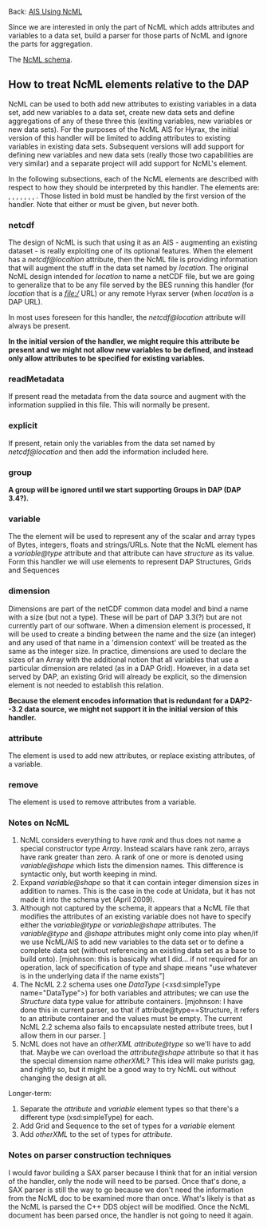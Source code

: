 Back: [AIS Using NcML](AIS_Using_NcML "wikilink")

Since we are interested in only the part of NcML which adds attributes
and variables to a data set, build a parser for those parts of NcML and
ignore the parts for aggregation.

The [NcML
schema](http://www.unidata.ucar.edu/software/netcdf/ncml/v2.2/AnnotatedSchema.html).

## How to treat NcML elements relative to the DAP

NcML can be used to both add new attributes to existing variables in a
data set, add new variables to a data set, create new data sets and
define aggregations of any of these three this (exiting variables, new
variables or new data sets). For the purposes of the NcML AIS for Hyrax,
the initial version of this handler will be limited to adding attributes
to existing variables in existing data sets. Subsequent versions will
add support for defining new variables and new data sets (really those
two capabilities are very similar) and a separate project will add
support for NcML's *<aggregation>* element.

In the following subsections, each of the NcML elements are described
with respect to how they should be interpreted by this handler. The
elements are: **<netcdf>**, **<readMetadata>**, **<explicit>**, <group>,
**<variable>**, <dimension>, **<attribute>**, <remove>. Those listed in
bold must be handled by the first version of the handler. Note that
either *<readMetadata>* or *<explicit>* must be given, but never both.

### netcdf

The design of NcML is such that using it as an AIS - augmenting an
existing dataset - is really exploiting one of its optional features.
When the *<netcdf>* element has a *netcdf@localtion* attribute, then the
NcML file is providing information that will augment the stuff in the
data set named by *location*. The original NcML design intended for
*location* to name a netCDF file, but we are going to generalize that to
be any file served by the BES running this handler (for *location* that
is a *<file:/>* URL) or any remote Hyrax server (when *location* is a
DAP URL).

In most uses foreseen for this handler, the *netcdf@location* attribute
will always be present.

**In the initial version of the handler, we might require this attribute
be present and we might not allow new variables to be defined, and
instead only allow attributes to be specified for existing variables.**

### readMetadata

If present read the metadata from the data source and augment with the
information supplied in this file. This will normally be present.

### explicit

If present, retain only the variables from the data set named by
*netcdf@location* and then add the information included here.

### group

**A group will be ignored until we start supporting Groups in DAP (DAP
3.4?).**

### variable

The the *<variable>* element will be used to represent any of the scalar
and array types of Bytes, integers, floats and strings/URLs. Note that
the NcML *<variable>* element has a *variable@type* attribute and that
attribute can have *structure* as its value. Form this handler we will
use *<variable type="structure">* elements to represent DAP Structures,
Grids and Sequences

### dimension

Dimensions are part of the netCDF common data model and bind a name with
a size (but not a type). These will be part of DAP 3.3(?) but are not
currently part of our software. When a dimension element is processed,
it will be used to create a binding between the name and the size (an
integer) and any used of that name in a 'dimension context' will be
treated as the same as the integer size. In practice, dimensions are
used to declare the sizes of an Array with the additional notion that
all variables that use a particular dimension are related (as in a DAP
Grid). However, in a data set served by DAP, an existing Grid will
already be explicit, so the dimension element is not needed to establish
this relation.

**Because the *<dimension>* element encodes information that is
redundant for a DAP2--3.2 data source, we might not support it in the
initial version of this handler.**

### attribute

The *<attribute>* element is used to add new attributes, or replace
existing attributes, of a variable.

### remove

The *<remove>* element is used to remove attributes from a variable.

### Notes on NcML

1.  NcML considers everything to have *rank* and thus does not name a
    special constructor type *Array*. Instead scalars have rank zero,
    arrays have rank greater than zero. A rank of one or more is denoted
    using *variable@shape* which lists the dimension names. This
    difference is syntactic only, but worth keeping in mind.
2.  Expand *variable@shape* so that it can contain integer dimension
    sizes in addition to names. This is the case in the code at Unidata,
    but it has not made it into the schema yet (April 2009).
3.  Although not captured by the schema, it appears that a NcML file
    that modifies the attributes of an existing variable does not have
    to specify either the *variable@type* or *variable@shape*
    attributes. The *variable@type* and *@shape* attributes might only
    come into play when/if we use NcML/AIS to add new variables to the
    data set or to define a complete data set (without referencing an
    existing data set as a base to build onto). \[mjohnson: this is
    basically what I did... if not required for an operation, lack of
    specification of type and shape means "use whatever is in the
    underlying data if the name exists"\]
4.  The NcML 2.2 schema uses one *DataType* (\<xsd:simpleType
    name="DataType"\>) for both variables and attributes; we can use the
    *Structure* data type value for attribute containers. \[mjohnson: I
    have done this in current parser, so that if
    attribute@type==Structure, it refers to an attribute container and
    the values must be empty. The current NcML 2.2 schema also fails to
    encapsulate nested attribute trees, but I allow them in our parser.
    \]
5.  NcML does not have an *otherXML* *attribute@type* so we'll have to
    add that. Maybe we can overload the *attribute@shape* attribute so
    that it has the special dimension name *otherXML*? This idea will
    make purists gag, and rightly so, but it might be a good way to try
    NcML out without changing the design at all.

Longer-term:

1.  Separate the *attribute* and *variable* element types so that
    there's a different type (xsd:simpleType) for each.
2.  Add Grid and Sequence to the set of types for a *variable* element
3.  Add *otherXML* to the set of types for *attribute*.

### Notes on parser construction techniques

I would favor building a SAX parser because I think that for an initial
version of the handler, only the *<netcdf>* node will need to be parsed.
Once that's done, a SAX parser is still the way to go because we don't
need the information from the NcML doc to be examined more than once.
What's likely is that as the NcML is parsed the C++ DDS object will be
modified. Once the NcML document has been parsed once, the handler is
not going to need it again.